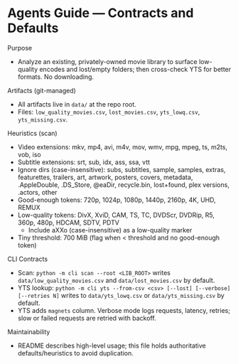 # Agents Guide — Contracts and Defaults

Purpose
- Analyze an existing, privately-owned movie library to surface low-quality encodes and lost/empty folders; then cross-check YTS for better formats. No downloading.

Artifacts (git-managed)
- All artifacts live in `data/` at the repo root.
- Files: `low_quality_movies.csv`, `lost_movies.csv`, `yts_lowq.csv`, `yts_missing.csv`.

Heuristics (scan)
- Video extensions: mkv, mp4, avi, m4v, mov, wmv, mpg, mpeg, ts, m2ts, vob, iso
- Subtitle extensions: srt, sub, idx, ass, ssa, vtt
- Ignore dirs (case-insensitive): subs, subtitles, sample, samples, extras, featurettes, trailers, art, artwork, posters, covers, metadata, .AppleDouble, .DS_Store, @eaDir, recycle.bin, lost+found, plex versions, .actors, other
- Good-enough tokens: 720p, 1024p, 1080p, 1440p, 2160p, 4K, UHD, REMUX
- Low-quality tokens: DivX, XviD, CAM, TS, TC, DVDScr, DVDRip, R5, 360p, 480p, HDCAM, SDTV, PDTV
  - Include aXXo (case-insensitive) as a low-quality marker
- Tiny threshold: 700 MiB (flag when < threshold and no good-enough token)

CLI Contracts
- Scan: `python -m cli scan --root <LIB_ROOT>` writes `data/low_quality_movies.csv` and `data/lost_movies.csv` by default.
- YTS lookup: `python -m cli yts --from-csv <csv> [--lost] [--verbose] [--retries N]` writes to `data/yts_lowq.csv` or `data/yts_missing.csv` by default.
- YTS adds `magnets` column. Verbose mode logs requests, latency, retries; slow or failed requests are retried with backoff.

Maintainability
- README describes high-level usage; this file holds authoritative defaults/heuristics to avoid duplication.
